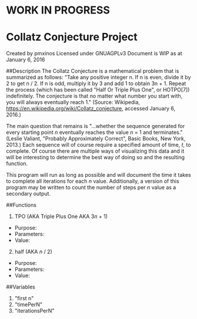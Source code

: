 # WORK IN PROGRESS

# Collatz Conjecture Project
Created by pmxinos
Licensed under GNUAGPLv3
Document is WIP as at January 6, 2016

##Description
The Collatz Conjecture is a mathematical problem that is summarized as follows:
"Take any positive integer n. If n is even, divide it by 2 to get n / 2. If n is odd, multiply it by 3 and add 1 to obtain 3n + 1. Repeat the process (which has been called "Half Or Triple Plus One", or HOTPO[7]) indefinitely. The conjecture is that no matter what number you start with, you will always eventually reach 1." (Source: Wikipedia, https://en.wikipedia.org/wiki/Collatz_conjecture, accessed January 6, 2016.)

The main question that remains is "...whether the sequence generated for every starting point *n* eventually reaches the value *n* = 1 and terminates." (Leslie Valiant, "Probably Approximately Correct", Basic Books, New York, 2013.) Each sequence will of course require a specified amount of time, *t*, to complete. Of course there are multiple ways of visualizing this data and it will be interesting to determine the best way of doing so and the resulting function. 

This program will run as long as possible and will document the time it takes to complete all iterations for each *n* value. Additionally, a version of this program may be written to count the number of steps per *n* value as a secondary output.

##Functions
1. TPO (AKA Triple Plus One AKA 3*n* + 1)
  * Purpose:
  * Parameters:
  * Value:
2. half (AKA *n* / 2)
  * Purpose:
  * Parameters:
  * Value:


##Variables
1. "first n"
2. "timePerN"
3. "iterationsPerN"


